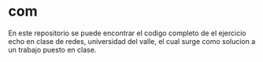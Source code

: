 # com

En este repositorio se puede encontrar el codigo completo de el ejercicio echo en clase de redes, 
universidad del valle, el cual surge como solucion a un trabajo puesto en clase.
